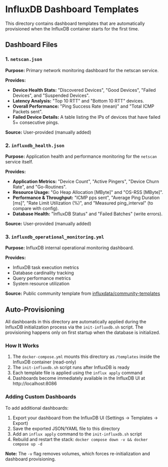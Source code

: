 # InfluxDB Dashboard Templates

This directory contains dashboard templates that are automatically provisioned when the InfluxDB container starts for the first time.

## Dashboard Files

### 1. `netscan.json`

**Purpose:** Primary network monitoring dashboard for the netscan service.

**Provides:**
* **Device Health Stats:** "Discovered Devices", "Good Devices", "Failed Devices", and "Suspended Devices".
* **Latency Analysis:** "Top 10 RTT" and "Bottom 10 RTT" devices.
* **Overall Performance:** "Ping Success Rate (mean)" and "Total ICMP Packets sent".
* **Failed Device Details:** A table listing the IPs of devices that have failed 5+ consecutive pings.

**Source:** User-provided (manually added)

### 2. `influxdb_health.json`

**Purpose:** Application health and performance monitoring for the `netscan` service itself.

**Provides:**
* **Application Metrics:** "Device Count", "Active Pingers", "Device Churn Rate", and "Go-Routines".
* **Resource Usage:** "Go Heap Allocation [MByte]" and "OS-RSS [MByte]".
* **Performance & Throughput:** "ICMP pps sent", "Average Ping Duration [ms]", "Rate Limit Utilization (%)", and "Measured ping_interval" (to compare with config).
* **Database Health:** "InfluxDB Status" and "Failed Batches" (write errors).

**Source:** User-provided (manually added)

### 3. `influxdb_operational_monitoring.yml`

**Purpose:** InfluxDB internal operational monitoring dashboard.

**Provides:**
* InfluxDB task execution metrics
* Database cardinality tracking
* Query performance metrics
* System resource utilization

**Source:** Public community template from [influxdata/community-templates](https://github.com/influxdata/community-templates/tree/master/influxdb2_operational_monitoring)

## Auto-Provisioning

All dashboards in this directory are automatically applied during the InfluxDB initialization process via the `init-influxdb.sh` script. The provisioning happens only on first startup when the database is initialized.

### How It Works

1.  The `docker-compose.yml` mounts this directory as `/templates` inside the InfluxDB container (read-only)
2.  The `init-influxdb.sh` script runs after InfluxDB is ready
3.  Each template file is applied using the `influx apply` command
4.  Dashboards become immediately available in the InfluxDB UI at http://localhost:8086

### Adding Custom Dashboards

To add additional dashboards:

1.  Export your dashboard from the InfluxDB UI (Settings → Templates → Export)
2.  Save the exported JSON/YAML file to this directory
3.  Add an `influx apply` command to the `init-influxdb.sh` script
4.  Rebuild and restart the stack: `docker compose down -v && docker compose up -d`

**Note:** The `-v` flag removes volumes, which forces re-initialization and dashboard provisioning.
